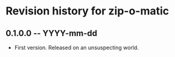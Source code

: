 # Revision history for zip-o-matic

## 0.1.0.0 -- YYYY-mm-dd

* First version. Released on an unsuspecting world.
